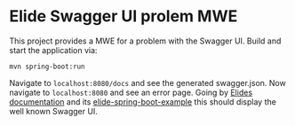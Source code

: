 # Elide Swagger UI prolem MWE

This project provides a MWE for a problem with the Swagger UI.
Build and start the application via:

```console
mvn spring-boot:run
```

Navigate to `localhost:8080/docs` and see the generated swagger.json.
Now navigate to `localhost:8080` and see an error page.
Going by [Elides documentation](https://elide.io/pages/guide/v6/13-swagger.html) and its [elide-spring-boot-example](https://github.com/yahoo/elide-spring-boot-example) this should display the well known Swagger UI.

